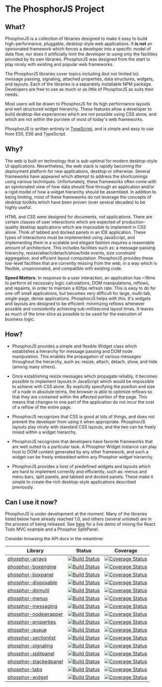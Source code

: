 The PhosphorJS Project
======================

What?
-----

PhosphorJS is a collection of libraries designed to make it easy to build
high-performance, pluggable, desktop-style web applications. It **is not**
an opinionated framework which forces a developer into a specific model of
data flow, nor does it artificially limit the developer to using only the
facilities provided by its own libraries. PhosphorJS was designed from the
start to play nicely with existing and popular web frameworks.

The PhosphorJS libraries cover topics including (but not limited to): message
passing, signaling, attached properties, data structures, widgets, and layouts.
Each of the libraries is a separately installable NPM package. Developers are
free to use as much or as little of PhosphorJS as suits their needs.

Most users will be drawn to PhosphorJS for its high performance layouts and
well structured widget hierarchy. These features allow a developer to build
desktop-like experiences which are not possible using CSS alone, and which
are not within the purview of most of today's web frameworks.

PhosphorJS is written entirely in [TypeScript](https://www.typescriptlang.org),
and is simple and easy to use from ES5, ES6 and TypeScript.


Why?
----

The web is built on technology that is sub-optimal for modern desktop-style UI
applications. Nevertheless, the web stack is rapidly becoming *the* deployment
platform for new applications, desktop or otherwise. Several frameworks have
appeared which attempt to address the shortcomings using various techniques.
Unfortunately, these frameworks often come with an opinionated view of how
data should flow through an application and/or a rigid model of how a widget
hierarchy should be assembled. In addition to being limiting, most of these
frameworks do not leverage the concepts of desktop toolkits which have been
proven (over several decades) to be highly useful.

HTML and CSS were designed for documents, not applications. There are certain
classes of user interactions which are expected of production-quality desktop
applications which are impossible to implement in CSS alone. Think of tabbed
and docked panels in an IDE application. These types of interactions must be
implemented using JavaScript, and implementing them in a scalable and elegant
fashion requires a reasonable amount of architecture. This includes facilities
such as: a message-passing hierarchy, resize/attach/detach/show/hide events,
size constraint aggregation, and efficient layout computation. PhosphorJS
provides these low-level facilities that are currently missing from the web,
in a way which is flexible, unopinionated, and compatible with existing code.

**Speed Matters.** In response to a user interaction, an application has ~16ms
to perform all necessary logic calculations, DOM manipulations, reflows, and
repaints, in order to maintain a 60fps refresh rate. This is easy to do for
one-off small applications, but becomes very difficult for large, multi-tab,
single-page, dense applications. PhosphorJS helps with this. It's widgets and
layouts are designed to be efficient: minimizing reflows whenever possible and
consistently achieving sub-millisecond layout times. It leaves as much of the
time-slice as possible to be used for the execution of business logic.


How?
----

- PhosphorJS provides a simple and flexible Widget class which establishes a
  hierarchy for message passing and DOM node manipulation. This enables the
  propagation of various messages throughout the hierarchy, such as: resize,
  attach, detach, show, and hide (among many others).

- Once establishing resize messages which propagate reliably, it becomes
  possible to implement layouts in JavaScript which would be impossible to
  achieve with CSS alone. By explicitly specifying the position and size of
  a node in absolute terms, the browser is able to optimize reflows so that
  they are contained within the affected portion of the page. This means that
  changes to one part of the application do not incur the cost of a reflow of
  the entire page.

- PhosphorJS recognizes that CSS is good at lots of things, and does not
  prevent the developer from using it when appropriate. PhosphorJS layouts
  play nicely with standard CSS layouts, and the two can be freely mixed
  within a widget hierarchy.

- PhosphorJS recognizes that developers have favorite frameworks that are well
  suited to a particular task. A Phosphor Widget instance can play host to DOM
  content generated by any other framework, and such a widget can be freely
  embedded within any Phosphor widget hierarchy.

- PhosphorJS provides a host of predefined widgets and layouts which are hard
  to implement correctly and efficiently, such as: menus and menu bars, split
  panels, and tabbed and docked panels. These make it simple to create the
  rich desktop-style applications described previously.


Can I use it now?
-----------------

PhosphorJS is under development at the moment. Many of the libraries listed
below have already reached 1.0, and others (several unlisted) are in the
process of being released.  See [here](./todo-example) for a live demo of mixing the React Todo MVC example and a Phosphor SplitPanel.

Consider browsing the API docs in the meantime:

Library|Status|Coverage
-------|------------|--------
[phosphor-arrays](http://phosphorjs.github.io/phosphor-arrays/api) | [![Build Status](https://travis-ci.org/phosphorjs/phosphor-arrays.svg)](https://travis-ci.org/phosphorjs/phosphor-arrays?branch=master) | [![Coverage Status](https://coveralls.io/repos/phosphorjs/phosphor-arrays/badge.svg?branch=master&service=github)](https://coveralls.io/github/phosphorjs/phosphor-arrays?branch=master)
[phosphor-boxengine](http://phosphorjs.github.io/phosphor-boxengine/api) | [![Build Status](https://travis-ci.org/phosphorjs/phosphor-boxengine.svg)](https://travis-ci.org/phosphorjs/phosphor-boxengine?branch=master) | [![Coverage Status](https://coveralls.io/repos/phosphorjs/phosphor-boxengine/badge.svg?branch=master&service=github)](https://coveralls.io/github/phosphorjs/phosphor-boxengine?branch=master)
[phosphor-boxpanel](http://phosphorjs.github.io/phosphor-boxpanel/api) | [![Build Status](https://travis-ci.org/phosphorjs/phosphor-boxpanel.svg)](https://travis-ci.org/phosphorjs/phosphor-boxpanel?branch=master) | [![Coverage Status](https://coveralls.io/repos/phosphorjs/phosphor-boxpanel/badge.svg?branch=master&service=github)](https://coveralls.io/github/phosphorjs/phosphor-boxpanel?branch=master)
[phosphor-disposable](http://phosphorjs.github.io/phosphor-disposable/api)| [![Build Status](https://travis-ci.org/phosphorjs/phosphor-disposable.svg)](https://travis-ci.org/phosphorjs/phosphor-disposable?branch=master) | [![Coverage Status](https://coveralls.io/repos/phosphorjs/phosphor-disposable/badge.svg?branch=master&service=github)](https://coveralls.io/github/phosphorjs/phosphor-disposable?branch=master)
[phosphor-domutil](http://phosphorjs.github.io/phosphor-domutil/api) | [![Build Status](https://travis-ci.org/phosphorjs/phosphor-domutil.svg)](https://travis-ci.org/phosphorjs/phosphor-domutil?branch=master) | [![Coverage Status](https://coveralls.io/repos/phosphorjs/phosphor-domutil/badge.svg?branch=master&service=github)](https://coveralls.io/github/phosphorjs/phosphor-domutil?branch=master)
[phosphor-menus](http://phosphorjs.github.io/phosphor-menus/api) | [![Build Status](https://travis-ci.org/phosphorjs/phosphor-menus.svg)](https://travis-ci.org/phosphorjs/phosphor-menus?branch=master) | [![Coverage Status](https://coveralls.io/repos/phosphorjs/phosphor-menus/badge.svg?branch=master&service=github)](https://coveralls.io/github/phosphorjs/phosphor-menus?branch=master)
[phosphor-messaging](http://phosphorjs.github.io/phosphor-messaging/api) | [![Build Status](https://travis-ci.org/phosphorjs/phosphor-messaging.svg)](https://travis-ci.org/phosphorjs/phosphor-messaging?branch=master) | [![Coverage Status](https://coveralls.io/repos/phosphorjs/phosphor-messaging/badge.svg?branch=master&service=github)](https://coveralls.io/github/phosphorjs/phosphor-messaging?branch=master)
[phosphor-nodewrapper](http://phosphorjs.github.io/phosphor-nodewrapper/api) | [![Build Status](https://travis-ci.org/phosphorjs/phosphor-nodewrapper.svg)](https://travis-ci.org/phosphorjs/phosphor-nodewrapper?branch=master) | [![Coverage Status](https://coveralls.io/repos/phosphorjs/phosphor-nodewrapper/badge.svg?branch=master&service=github)](https://coveralls.io/github/phosphorjs/phosphor-nodewrapper?branch=master)
[phosphor-properties](http://phosphorjs.github.io/phosphor-properties/api) | [![Build Status](https://travis-ci.org/phosphorjs/phosphor-properties.svg)](https://travis-ci.org/phosphorjs/phosphor-properties?branch=master) | [![Coverage Status](https://coveralls.io/repos/phosphorjs/phosphor-properties/badge.svg?branch=master&service=github)](https://coveralls.io/github/phosphorjs/phosphor-properties?branch=master)
[phosphor-queue](http://phosphorjs.github.io/phosphor-queue/api) | [![Build Status](https://travis-ci.org/phosphorjs/phosphor-queue.svg)](https://travis-ci.org/phosphorjs/phosphor-queue?branch=master) | [![Coverage Status](https://coveralls.io/repos/phosphorjs/phosphor-queue/badge.svg?branch=master&service=github)](https://coveralls.io/github/phosphorjs/phosphor-queue?branch=master)
[phosphor-sectionlist](http://phosphorjs.github.io/phosphor-sectionlist/api) | [![Build Status](https://travis-ci.org/phosphorjs/phosphor-sectionlist.svg)](https://travis-ci.org/phosphorjs/phosphor-sectionlist?branch=master) | [![Coverage Status](https://coveralls.io/repos/phosphorjs/phosphor-sectionlist/badge.svg?branch=master&service=github)](https://coveralls.io/github/phosphorjs/phosphor-sectionlist?branch=master)
[phosphor-signaling](http://phosphorjs.github.io/phosphor-signaling/api) | [![Build Status](https://travis-ci.org/phosphorjs/phosphor-signaling.svg)](https://travis-ci.org/phosphorjs/phosphor-signaling?branch=master) | [![Coverage Status](https://coveralls.io/repos/phosphorjs/phosphor-signaling/badge.svg?branch=master&service=github)](https://coveralls.io/github/phosphorjs/phosphor-signaling?branch=master)
[phosphor-splitpanel](http://phosphorjs.github.io/phosphor-splitpanel/api) | [![Build Status](https://travis-ci.org/phosphorjs/phosphor-splitpanel.svg)](https://travis-ci.org/phosphorjs/phosphor-splitpanel?branch=master) | [![Coverage Status](https://coveralls.io/repos/phosphorjs/phosphor-splitpanel/badge.svg?branch=master&service=github)](https://coveralls.io/github/phosphorjs/phosphor-splitpanel?branch=master)
[phosphor-stackedpanel](http://phosphorjs.github.io/phosphor-stackedpanel/api) | [![Build Status](https://travis-ci.org/phosphorjs/phosphor-stackedpanel.svg)](https://travis-ci.org/phosphorjs/phosphor-stackedpanel?branch=master) | [![Coverage Status](https://coveralls.io/repos/phosphorjs/phosphor-stackedpanel/badge.svg?branch=master&service=github)](https://coveralls.io/github/phosphorjs/phosphor-stackedpanel?branch=master)
[phosphor-tabs](http://phosphorjs.github.io/phosphor-tabs/api) | [![Build Status](https://travis-ci.org/phosphorjs/phosphor-tabs.svg)](https://travis-ci.org/phosphorjs/phosphor-tabs?branch=master) | [![Coverage Status](https://coveralls.io/repos/phosphorjs/phosphor-tabs/badge.svg?branch=master&service=github)](https://coveralls.io/github/phosphorjs/phosphor-tabs?branch=master)
[phosphor-widget](http://phosphorjs.github.io/phosphor-widget/api) | [![Build Status](https://travis-ci.org/phosphorjs/phosphor-widget.svg)](https://travis-ci.org/phosphorjs/phosphor-widget?branch=master) | [![Coverage Status](https://coveralls.io/repos/phosphorjs/phosphor-widget/badge.svg?branch=master&service=github)](https://coveralls.io/github/phosphorjs/phosphor-widget?branch=master)
